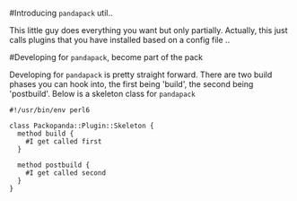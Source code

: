 #Introducing ```pandapack``` util..

This little guy does everything you want but only partially.  Actually, this just calls plugins that you have installed based on a config file .. 

#Developing for ```pandapack```, become part of the pack

Developing for ```pandapack``` is pretty straight forward.  There are two build phases you can hook into, the first being 'build', the second being 'postbuild'.  Below is a skeleton class for ```pandapack```

```perl6
#!/usr/bin/env perl6

class Packopanda::Plugin::Skeleton {
  method build {
    #I get called first
  }

  method postbuild {
    #I get called second
  }
}
```


